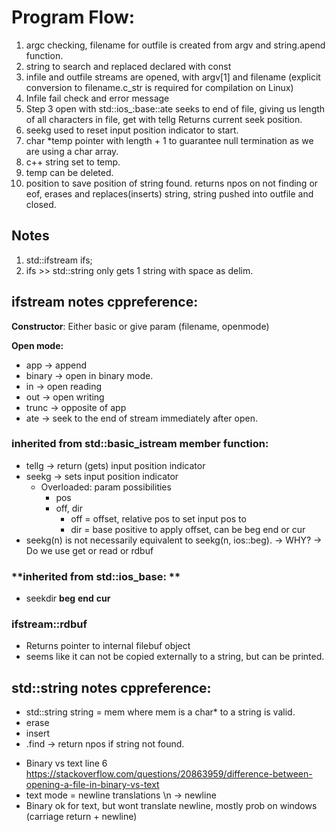 # Program Flow:

1. argc checking, filename for outfile is created from argv and string.apend function.
2. string to search and replaced declared with const
3. infile and outfile streams are opened, with argv[1] and filename (explicit conversion to filename.c_str is required for compilation on Linux)
4. Infile fail check and error message
5. Step 3 open with std::ios_:base::ate seeks to end of file, giving us length of all characters in file, get with tellg Returns current seek position.
6. seekg used to reset input position indicator to start.
7. char *temp pointer with length + 1 to guarantee null termination as we are using a char array.
8. c++ string set to temp.
9. temp can be deleted.
10. position to save position of string found. returns npos on not finding or eof, erases and replaces(inserts) string, string pushed into outfile and closed.

## Notes

1. std::ifstream ifs;
2. ifs >> std::string only gets 1 string with space as delim.

## ifstream notes cppreference:
**Constructor**: Either basic or give param (filename, openmode)

**Open mode:** 
- app -> append  
- binary -> open in binary mode.
- in -> open reading
- out -> open writing
- trunc -> opposite of app
- ate -> seek to the end of stream immediately after open.

### **inherited from std::basic_istream member function:**

- tellg -> return (gets) input position indicator 
- seekg -> sets input position indicator
	- Overloaded: param possibilities
		- pos
		- off, dir 
    		- off = offset, relative pos to set input pos to
    		- dir = base positive to apply offset, can be beg end or cur
- seekg(n) is not necessarily equivalent to seekg(n, ios::beg). -> WHY?
-> Do we use get or read or rdbuf

### **inherited from std::ios_base: **
- seekdir **beg** **end** **cur**

### ifstream::rdbuf 
- Returns pointer to internal filebuf object
- seems like it can not be copied externally to a string, but can be printed.

## std::string notes cppreference:

- std::string string = mem where mem is a char* to a string is valid.
- erase
- insert
- .find -> return npos if string not found.

* Binary vs text line 6 https://stackoverflow.com/questions/20863959/difference-between-opening-a-file-in-binary-vs-text
* text mode = newline translations \n -> newline
* Binary ok for text, but wont translate newline, mostly prob on windows (carriage return + newline)
